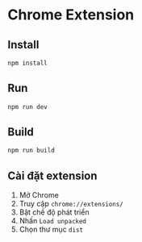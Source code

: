 # Chrome Extension

## Install

```bash
npm install
```

## Run

```bash
npm run dev
```

## Build

```bash
npm run build
```

## Cài đặt extension

1. Mở Chrome
2. Truy cập `chrome://extensions/`
3. Bật chế độ phát triển
4. Nhấn `Load unpacked`
5. Chọn thư mục `dist`
